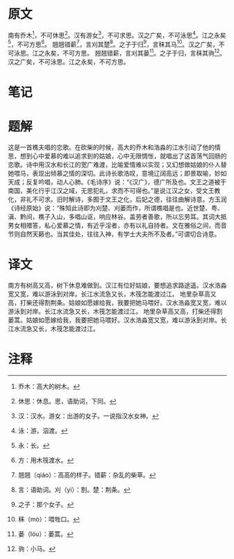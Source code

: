 # 原文
南有乔木[^1]，不可休思[^2]。汉有游女[^3]，不可求思。汉之广矣，不可泳思[^4]。江之永矣[^5]，不可方思[^6]。
翘翘错薪[^7]，言刈其楚[^8]。之子于归[^9]，言秣其马[^10]。汉之广矣，不可泳思。江之永矣，不可方思。
翘翘错薪，言刈其蒌[^11]。之子于归，言秣其驹[^12]。汉之广矣，不可泳思。江之永矣，不可方思。
# 笔记

# 题解
这是一首樵夫唱的恋歌。在砍柴的时候，高大的乔木和浩淼的江水引动了他的情思，想到心中爱慕的难以追求到的姑娘，心中无限惆怅，就唱出了这首荡气回肠的恋歌。诗中用汉水和长江的宽广难渡，比喻爱情难以实现；又幻想做姑娘的仆人替她喂马，表现出倾慕之情的深切。此诗长歌浩叹，意境辽阔高远；即景取喻，妙如天成；反复吟唱，动人心肺。《毛诗序》说：“《汉广》，德广所及也。文王之道被于南国，美化行乎江汉之域，无思犯礼，求而不可得也。”是说江汉之女，受文王教化，非礼不可求。旧时解诗，多囿于文王之化，后妃之德，往往曲解诗意。方玉润《诗经原始》说：“殊知此诗即为刈楚、刈蒌而作，所谓樵唱是也。近世楚、粤、滇、黔间，樵子入山，多唱山讴，响应林谷。盖劳者善歌，所以忘劳耳。其词大抵男女相赠答，私心爱慕之情，有近乎淫者，亦有以礼自持者。文在雅俗之间，而音节则自然天籁也。当其佳处，往往入神，有学士大夫所不及者。”可谓切合诗意。
# 译文
南方有树高又高，树下休息难做到。汉江有位好姑娘，要想追求路途遥。汉水浩淼宽又宽，难以游泳到对岸。长江水流急又长，木筏怎能渡过江。
地里杂草高又高，打柴还得割荆条。姑娘如愿嫁给我，我要把她马喂好。汉水浩淼宽又宽，难以游泳到对岸。长江水流急又长，木筏怎能渡过江。
地里杂草高又高，打柴还得割蒌蒿。姑娘如愿嫁给我，我要把她马喂好。汉水浩淼宽又宽，难以游泳到对岸。长江水流急又长，木筏怎能渡过江。
# 注释

[^1]: 乔木：高大的树木。
[^2]: 休思：休息。思，语助词，下同。
[^3]: 汉：汉水。游女：出游的女子。一说指汉水女神。
[^4]: 泳：游，泅渡。
[^5]: 永：长。
[^6]: 方：用木筏渡水。
[^7]: 翘翘（qiáo）：高高的样子。错薪：杂乱的柴草。
[^8]: 言：语助词。刈（yì）：割。楚：荆条。
[^9]: 之子：那个女子。
[^10]: 秣（mò）：喂牲口。
[^11]: 蒌（lóu）：蒌蒿。
[^12]: 驹：小马。